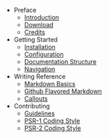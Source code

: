- Preface
	- [Introduction](introduction.md)
	- [Download](preface/download.md)
	- [Credits](preface/credits.md)
- Getting Started
	- [Installation](getting-started/installation.md)
	- [Configuration](getting-started/configuration.md)
	- [Documentation Structure](getting-started/documentation-structure.md)
	- [Navigation](getting-started/navigation.md)
- Writing Reference
	- [Markdown Basics](learning-more/markdown-basics.md)
	- [Github Flavored Markdown](learning-more/github-flavored-markdown.md)
	- [Callouts](learning-more/callouts.md)
- Contributing
	- [Guidelines](contributing/guidelines.md)
	- [PSR-1 Coding Style](contributing/psr-1-coding-style.md)
	- [PSR-2 Coding Style](contributing/psr-2-coding-style.md)
